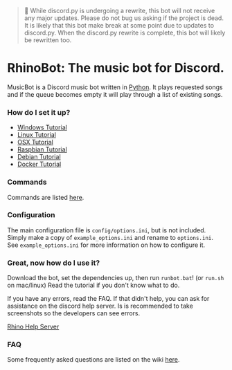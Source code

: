 > :loudspeaker: While discord.py is undergoing a rewrite, this bot will not receive any major updates. Please do not bug us asking if the project is dead. It is likely that this bot make break at some point due to updates to discord.py. When the discord.py rewrite is complete, this bot will likely be rewritten too.

# RhinoBot: The music bot for Discord.

MusicBot is a Discord music bot written in [Python](https://www.python.org "Python homepage"). It plays requested songs and if the queue becomes empty it will play through a list of existing songs.

### How do I set it up?

- [Windows Tutorial](https://github.com/Just-Some-Bots/MusicBot/wiki/Guide-for-Windows "Windows instructions")
- [Linux Tutorial](https://github.com/Just-Some-Bots/MusicBot/wiki/Guide-for-Ubuntu "Linux instructions")
- [OSX Tutorial](https://github.com/Just-Some-Bots/MusicBot/wiki/Guide-for-OSX)
- [Raspbian Tutorial](https://github.com/Just-Some-Bots/MusicBot/wiki/Guide-for-Raspbian)
- [Debian Tutorial](https://github.com/Just-Some-Bots/MusicBot/wiki/Guide-for-Debian)
- [Docker Tutorial](https://github.com/Just-Some-Bots/MusicBot/wiki/Guide-for-Docker)


### Commands

Commands are listed [here](https://github.com/Just-Some-Bots/MusicBot/wiki/Commands "Commands list").

### Configuration

The main configuration file is `config/options.ini`, but is not included.  Simply make a copy of `example_options.ini` and rename to `options.ini`.  See `example_options.ini` for more information on how to configure it.

### Great, now how do I use it?
Download the bot, set the dependencies up, then run `runbot.bat`! (or `run.sh` on mac/linux)  Read the tutorial if you don't know what to do.

If you have any errors, read the FAQ. If that didn't help, you can ask for assistance on the discord help server. Is is recommended to take screenshots so the developers can see errors.

[Rhino Help Server](http://discord.me/rhinohelp "Discord link")

### FAQ

Some frequently asked questions are listed on the wiki [here](https://github.com/Just-Some-Bots/MusicBot/wiki/FAQ "Wiki").
